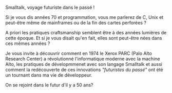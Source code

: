 Smalltalk, voyage futuriste dans le passé !

Si je vous dis années 70 et programmation, vous me parlerez de C, Unix et peut-être même de mainframes ou de la fin des cartes perforées ? 

A priori les pratiques craftsmanship semblent être à des années lumières de cette époque. Et si je vous disait qu'en fait, elles sont peut-être nées dans ces mêmes années ?

Je vous invite à découvrir comment en 1974 le Xerox PARC (Palo Alto Research Center) a révolutionné l'informatique moderne avec la machine Alto, les pratiques de dévelopmmenet avec son langage Smalltalk et aussi comment la redécouverte de ces innovations _"futuristes du passé"_ ont été un tournant dans ma vie de développeur.

On se rejoint dans le futur d'il y a 50 ans?
